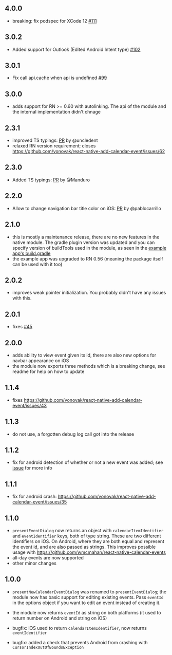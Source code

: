 ## 4.0.0

- breaking: fix podspec for XCode 12 [#111](https://github.com/vonovak/react-native-add-calendar-event/pull/111)

## 3.0.2

- Added support for Outlook (Edited Android Intent type) [#102](https://github.com/vonovak/react-native-add-calendar-event/pull/102)

## 3.0.1

- Fix call api.cache when api is undefined [#99](https://github.com/vonovak/react-native-add-calendar-event/pull/99)

## 3.0.0

- adds support for RN >= 0.60 with autolinking. The api of the module and the internal implementation didn't chnage

## 2.3.1

- improved TS typings: [PR](https://github.com/vonovak/react-native-add-calendar-event/pull/68) by @uncledent
- relaxed RN version requirement; closes https://github.com/vonovak/react-native-add-calendar-event/issues/62

## 2.3.0

- Added TS typings: [PR](https://github.com/vonovak/react-native-add-calendar-event/pull/56) by @Manduro

## 2.2.0

- Allow to change navigation bar title color on iOS: [PR](https://github.com/vonovak/react-native-add-calendar-event/pull/50) by @pablocarrillo

## 2.1.0

- this is mostly a maintenance release, there are no new features in the native module. The gradle plugin version was updated and you can specify version of buildTools used in the module, as seen in the [example app's build.gradle](https://github.com/vonovak/react-native-add-calendar-event/blob/35eb1226829f1c7aac1b727e2010bd673c189374/example/EventDemo/android/build.gradle#L35)
- the example app was upgraded to RN 0.56 (meaning the package itself can be used with it too)

## 2.0.2

- improves weak pointer initialization. You probably didn't have any issues with this.

## 2.0.1

- fixes [#45](https://github.com/vonovak/react-native-add-calendar-event/issues/45)

## 2.0.0

- adds ability to view event given its id, there are also new options for navbar appearance on iOS
- the module now exports three methods which is a breaking change, see readme for help on how to update

## 1.1.4

- fixes https://github.com/vonovak/react-native-add-calendar-event/issues/43

## 1.1.3

- do not use, a forgotten debug log call got into the release

## 1.1.2

- fix for android detection of whether or not a new event was added; see [issue](https://github.com/vonovak/react-native-add-calendar-event/issues/34) for more info

## 1.1.1

- fix for android crash: https://github.com/vonovak/react-native-add-calendar-event/issues/35

## 1.1.0

- `presentEventDialog` now returns an object with `calendarItemIdentifier` and `eventIdentifier` keys, both of type string.
  These are two different identifiers on iOS. On Android, where they are both equal and represent the event id, and are also passed as strings. This improves possible usage with https://github.com/wmcmahan/react-native-calendar-events
- all-day events are now supported
- other minor changes

## 1.0.0

- `presentNewCalendarEventDialog` was renamed to `presentEventDialog`; the module now has basic support for editing existing events. Pass `eventId` in the options object if you want to edit an event instead of creating it.

- the module now returns `eventId` as string on both platforms (it used to return number on Android and string on iOS)

- bugfix: iOS used to return `calendarItemIdentifier`, now returns `eventIdentifier`

- bugfix: added a check that prevents Android from crashing with `CursorIndexOutOfBoundsException`
